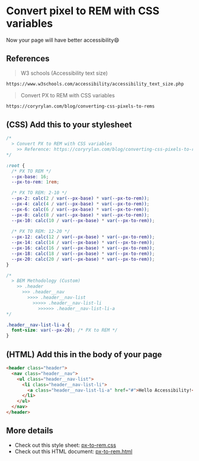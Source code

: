 # Convert pixel to REM with CSS variables

Now your page will have better accessibility😄

## References

> W3 schools (Accessibility text size)

```sh
https://www.w3schools.com/accessibility/accessibility_text_size.php
```

> Convert PX to REM with CSS variables

```sh
https://coryrylan.com/blog/converting-css-pixels-to-rems
```

## (CSS) Add this to your stylesheet

```css
/* 
  > Convert PX to REM with CSS variables
    >> Reference: https://coryrylan.com/blog/converting-css-pixels-to-rems
*/

:root {
  /* PX TO REM */
  --px-base: 16;
  --px-to-rem: 1rem;

  /* PX TO REM: 2-10 */
  --px-2: calc(2 / var(--px-base) * var(--px-to-rem));
  --px-4: calc(4 / var(--px-base) * var(--px-to-rem));
  --px-6: calc(6 / var(--px-base) * var(--px-to-rem));
  --px-8: calc(8 / var(--px-base) * var(--px-to-rem));
  --px-10: calc(10 / var(--px-base) * var(--px-to-rem));
  
  /* PX TO REM: 12-20 */
  --px-12: calc(12 / var(--px-base) * var(--px-to-rem));
  --px-14: calc(14 / var(--px-base) * var(--px-to-rem));
  --px-16: calc(16 / var(--px-base) * var(--px-to-rem));
  --px-18: calc(18 / var(--px-base) * var(--px-to-rem));
  --px-20: calc(20 / var(--px-base) * var(--px-to-rem));
}

/* 
  > BEM Methodology (Custom)
    >> .header
      >>> .header__nav
        >>>> .header__nav-list
          >>>>> .header__nav-list-li
            >>>>>> .header__nav-list-li-a 
*/

.header__nav-list-li-a {
  font-size: var(--px-20); /* PX to REM */
}
```

## (HTML) Add this in the body of your page

```html
<header class="header">
  <nav class="header__nav">
    <ul class="header__nav-list">
      <li class="header__nav-list-li">
        <a class="header__nav-list-li-a" href="#">Hello Accessibility!</a>
      </li>
    </ul>
  </nav>
</header>
```

## More details

- Check out this style sheet: [px-to-rem.css](https://github.com/flaubert-dev/px-to-rem-css-variables/blob/main/px-to-rem.css)
- Check out this HTML document: [px-to-rem.html](https://github.com/flaubert-dev/px-to-rem-css-variables/blob/main/px-to-rem.html)
